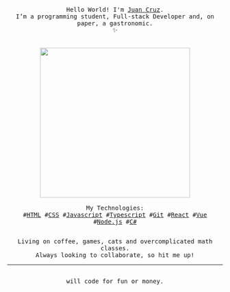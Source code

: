<samp>
    <br/>
    <br/>
    <p align="center">
        <br/>Hello World! I'm <a href="https://www.linkedin.com/in/juancdominici/">Juan Cruz<a/>.
        <br/>I’m a programming student, Full-stack Developer and, on paper, a gastronomic.
        <br/>✨
        <br/>
        <br/>
        <br/><img src="https://i.imgur.com/AOKzYIo.gif" width="350">
        <br/>
        <br/>My Technologies:
        <br/>#<a href="https://github.com/topics/html">HTML<a/> 
            #<a href="https://github.com/topics/css">CSS<a/> 
            #<a href="https://github.com/topics/javascript">Javascript<a/>
            #<a href="https://github.com/topics/typescript">Typescript<a/>
            #<a href="https://github.com/topics/git">Git<a/> 
            #<a href="https://github.com/topics/react">React<a/> 
            #<a href="https://github.com/topics/vue">Vue<a/> 
            #<a href="https://github.com/topics/node">Node.js<a/>
            #<a href="https://github.com/topics/c-sharp">C#<a/>
        <br/>
        <p align="center">
            <br/>Living on coffee, games, cats and overcomplicated math classes.
            <br/>Always looking to collaborate, so hit me up!
        <p/>
        <hr/>
        <p align="center">
            <br/>will code for fun or money.
        <p/>
    <p/>
<samp/>
